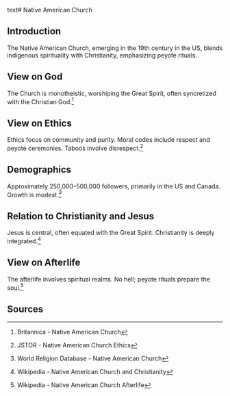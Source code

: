 text# Native American Church
## Introduction
The Native American Church, emerging in the 19th century in the US, blends indigenous spirituality with Christianity, emphasizing peyote rituals.
## View on God
The Church is monotheistic, worshiping the Great Spirit, often syncretized with the Christian God.[^16]
## View on Ethics
Ethics focus on community and purity. Moral codes include respect and peyote ceremonies. Taboos involve disrespect.[^17]
## Demographics
Approximately 250,000–500,000 followers, primarily in the US and Canada. Growth is modest.[^18]
## Relation to Christianity and Jesus
Jesus is central, often equated with the Great Spirit. Christianity is deeply integrated.[^19]
## View on Afterlife
The afterlife involves spiritual realms. No hell; peyote rituals prepare the soul.[^20]
## Sources
[^16]: Britannica - Native American Church[](https://www.britannica.com/topic/Native-American-Church)
[^17]: JSTOR - Native American Church Ethics[](https://www.jstor.org/stable/3260922)
[^18]: World Religion Database - Native American Church[](https://www.worldreligiondatabase.org)
[^19]: Wikipedia - Native American Church and Christianity[](https://en.wikipedia.org/wiki/Native_American_Church#Christianity)
[^20]: Wikipedia - Native American Church Afterlife[](https://en.wikipedia.org/wiki/Native_American_Church#Afterlife)
